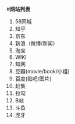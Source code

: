 #**网站列表**

1. 58同城
2. 知乎
3. 京东
4. 新浪（微博/新闻）
5. 淘宝
6. WIKI
7. 知网
8. 豆瓣(movie/book/小组)
9. 百度(贴吧/图片)
10. 赶集
11. 拉勾
12. B站
13. 斗鱼
14. 虎牙